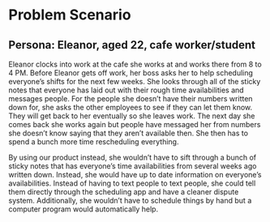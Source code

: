# Problem Scenario

## Persona: Eleanor, aged 22, cafe worker/student

Eleanor clocks into work at the cafe she works at and works there from 8 to 4 PM. Before Eleanor gets off work, her boss asks her to help scheduling everyone’s shifts for the next few weeks. She looks through all of the sticky notes that everyone has laid out with their rough time availabilities and messages people. For the people she doesn’t have their numbers written down for, she asks the other employees to see if they can let them know. They will get back to her eventually so she leaves work. The next day she comes back she works again but people have messaged her from numbers she doesn’t know saying that they aren’t available then. She then has to spend a bunch more time rescheduling everything. 

By using our product instead, she wouldn’t have to sift through a bunch of sticky notes that has everyone’s time availabilities from several weeks ago written down. Instead, she would have up to date information on everyone’s availabilities. Instead of having to text people to text people, she could tell them directly through the scheduling app and have a cleaner dispute system. Additionally, she wouldn’t have to schedule things by hand but a computer program would automatically help.